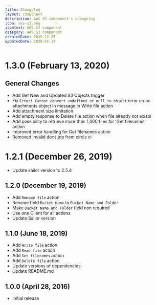 ```yaml
---
title: Changelog
layout: component
description: AWS S3 component's changelog
icon: aws-s3.png
icontext: AWS S3 component
category: AWS S3 component
createdDate: 2019-12-27
updatedDate: 2020-01-17
---
```


# 1.3.0 (February 13, 2020)

## General Changes

* Add Get New and Updated S3 Objects trigger
* Fix `Error! Cannot convert undefined or null to object` error on no attachments object in message in Write file action
* Add attachment size limitation
* Add empty response to Delete file action when file already not exists
* Add possibility to retrieve more than 1,000 files for 'Get filenames' action
* Improved error handling for Get filenames action
* Removed invalid docs job from circle ci

# 1.2.1 (December 26, 2019)

* Update sailor version to 2.5.4

## 1.2.0 (December 19, 2019)

* Add `Rename file` action
* Rename field `Bucket Name` to `Bucket Name and Folder`
* Make `Bucket Name and Folder` field non required
* Use one Client for all actions
* Update Sailor version

## 1.1.0 (June 18, 2019)

* Add `Write file` action
* Add `Read file` action
* Add `Get filenames` action
* Add `Delete file` action
* Update versions of dependencies
* Update README.md

## 1.0.0 (April 28, 2016)

* Initial release
